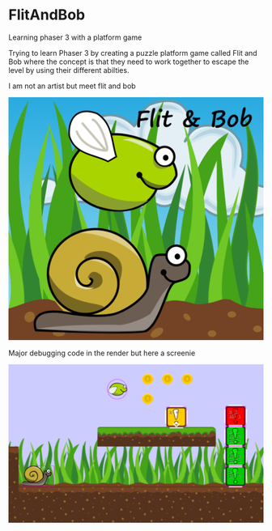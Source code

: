 # FlitAndBob
Learning phaser 3 with a platform game

Trying to learn Phaser 3 by creating a puzzle platform game called Flit and Bob where the concept 
is that they need to work together to escape the level by using their different abilties.

I am not an artist but meet flit and bob

![Meet Flit and Bob](https://github.com/fruitbatinshades/flitandbob/blob/master/fltandbob.png)

Major debugging code in the render but here a screenie

![Meet Flit and Bob](https://github.com/fruitbatinshades/flitandbob/blob/master/FlitBoxScreenshot.png)

